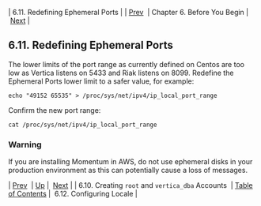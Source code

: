 | 6.11. Redefining Ephemeral Ports |
| [Prev](byb.root_and_vertica_dba)  | Chapter 6. Before You Begin |  [Next](byb.config_vertica_services) |

## 6.11. Redefining Ephemeral Ports

The lower limits of the port range as currently defined on Centos are too low as Vertica listens on 5433 and Riak listens on 8099. Redefine the Ephemeral Ports lower limit to a safer value, for example:

`echo "49152 65535" > /proc/sys/net/ipv4/ip_local_port_range`

Confirm the new port range:

`cat /proc/sys/net/ipv4/ip_local_port_range`
### Warning

If you are installing Momentum in AWS, do not use ephemeral disks in your production environment as this can potentially cause a loss of messages.

| [Prev](byb.root_and_vertica_dba)  | [Up](before_you_begin) |  [Next](byb.config_vertica_services) |
| 6.10. Creating `root` and `vertica_dba` Accounts  | [Table of Contents](index) |  6.12. Configuring Locale |

